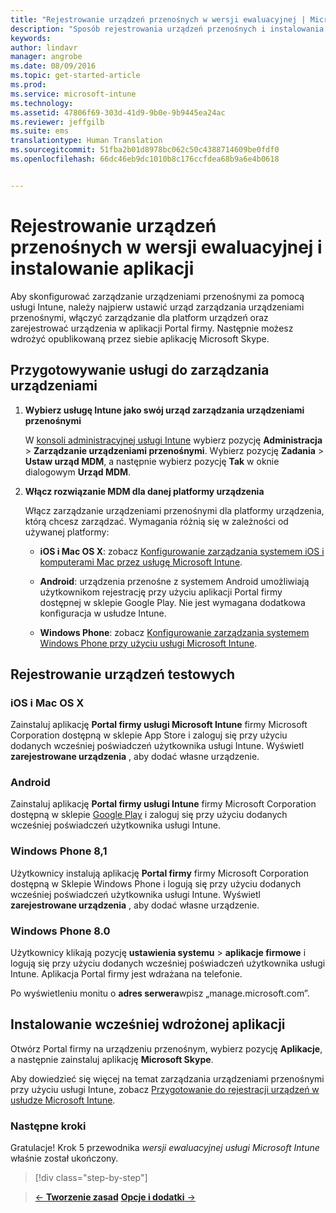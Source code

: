 ```yaml
---
title: "Rejestrowanie urządzeń przenośnych w wersji ewaluacyjnej | Microsoft Intune"
description: "Sposób rejestrowania urządzeń przenośnych i instalowania aplikacji po zarejestrowaniu się w bezpłatnej, 30-dniowej wersji ewaluacyjnej usługi Intune"
keywords: 
author: lindavr
manager: angrobe
ms.date: 08/09/2016
ms.topic: get-started-article
ms.prod: 
ms.service: microsoft-intune
ms.technology: 
ms.assetid: 47806f69-303d-41d9-9b0e-9b9445ea24ac
ms.reviewer: jeffgilb
ms.suite: ems
translationtype: Human Translation
ms.sourcegitcommit: 51fba2b01d8978bc062c50c4388714609be0fdf0
ms.openlocfilehash: 66dc46eb9dc1010b8c176ccfdea68b9a6e4b0618


---
```


# Rejestrowanie urządzeń przenośnych w wersji ewaluacyjnej i instalowanie aplikacji
Aby skonfigurować zarządzanie urządzeniami przenośnymi za pomocą usługi Intune, należy najpierw ustawić urząd zarządzania urządzeniami przenośnymi, włączyć zarządzanie dla platform urządzeń oraz zarejestrować urządzenia w aplikacji Portal firmy. Następnie możesz wdrożyć opublikowaną przez siebie aplikację Microsoft Skype.

## Przygotowywanie usługi do zarządzania urządzeniami

1.  **Wybierz usługę Intune jako swój urząd zarządzania urządzeniami przenośnymi**

    W [konsoli administracyjnej usługi Intune](https://manage.microsoft.com/) wybierz pozycję **Administracja** &gt; **Zarządzanie urządzeniami przenośnymi**. Wybierz pozycję **Zadania** > **Ustaw urząd MDM**, a następnie wybierz pozycję **Tak** w oknie dialogowym **Urząd MDM**.

2.  **Włącz rozwiązanie MDM dla danej platformy urządzenia**

    Włącz zarządzanie urządzeniami przenośnymi dla platformy urządzenia, którą chcesz zarządzać. Wymagania różnią się w zależności od używanej platformy:

    -   **iOS i Mac OS X**: zobacz [Konfigurowanie zarządzania systemem iOS i komputerami Mac przez usługę Microsoft Intune](/Intune/Deploy-Use/set-up-ios-and-mac-management-with-microsoft-intune).

    -   **Android**: urządzenia przenośne z systemem Android umożliwiają użytkownikom rejestrację przy użyciu aplikacji Portal firmy dostępnej w sklepie Google Play. Nie jest wymagana dodatkowa konfiguracja w usłudze Intune.

    -   **Windows Phone**: zobacz [Konfigurowanie zarządzania systemem Windows Phone przy użyciu usługi Microsoft Intune](/Intune/Deploy-Use/set-up-windows-phone-management-with-microsoft-intune).

## Rejestrowanie urządzeń testowych

### iOS i Mac OS X
Zainstaluj aplikację **Portal firmy usługi Microsoft Intune** firmy Microsoft Corporation dostępną w sklepie App Store i zaloguj się przy użyciu dodanych wcześniej poświadczeń użytkownika usługi Intune. Wyświetl **zarejestrowane urządzenia** , aby dodać własne urządzenie.

### Android
Zainstaluj aplikację **Portal firmy usługi Intune** firmy Microsoft Corporation dostępną w sklepie [Google Play](http://go.microsoft.com/fwlink/p/?LinkId=386612) i zaloguj się przy użyciu dodanych wcześniej poświadczeń użytkownika usługi Intune.

### Windows Phone 8,1
Użytkownicy instalują aplikację **Portal firmy** firmy Microsoft Corporation dostępną w Sklepie Windows Phone i logują się przy użyciu dodanych wcześniej poświadczeń użytkownika usługi Intune.  Wyświetl **zarejestrowane urządzenia** , aby dodać własne urządzenie.

 ### Windows Phone 8.0
 Użytkownicy klikają pozycję **ustawienia systemu** &gt; **aplikacje firmowe** i logują się przy użyciu dodanych wcześniej poświadczeń użytkownika usługi Intune. Aplikacja Portal firmy jest wdrażana na telefonie.

Po wyświetleniu monitu o **adres serwera**wpisz „manage.microsoft.com”.


## Instalowanie wcześniej wdrożonej aplikacji
Otwórz Portal firmy na urządzeniu przenośnym, wybierz pozycję **Aplikacje**, a następnie zainstaluj aplikację **Microsoft Skype**.

Aby dowiedzieć się więcej na temat zarządzania urządzeniami przenośnymi przy użyciu usługi Intune, zobacz [Przygotowanie do rejestracji urządzeń w usłudze Microsoft Intune](/Intune/deploy-use/get-ready-to-enroll-devices-in-microsoft-intune).

### Następne kroki
Gratulacje! Krok 5 przewodnika *wersji ewaluacyjnej usługi Microsoft Intune* właśnie został ukończony.

>[!div class="step-by-step"]

>[&larr; **Tworzenie zasad**](.\get-started-with-a-30-day-trial-of-microsoft-intune-step-4.md)     [**Opcje i dodatki** &rarr;](.\get-started-with-a-30-day-trial-of-microsoft-intune-step-6.md)  



<!--HONumber=Aug16_HO2-->


